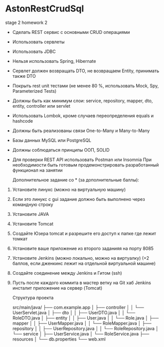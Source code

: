 # AstonRestCrudSql
stage 2 homework 2

- Сделать REST сервис c основными CRUD операциями
- Использовать сервлеты
- Использовать JDBC
- Нельзя использовать Spring, Hibernate
- Сервлет должен возвращать DTO, не возвращаем Entity, принимать
также DTO
- Покрыть rest unit тестами (не менее 80 %, использовать Mock, Spy,
Parameterized Tests)
- Должны быть как минимум слои: service, repository, mapper, dto, entity,
controller или servlet
- Использовать Lombok, кроме случаев переопределения equals и
hashcode
- Должны быть реализованы связи One-to-Many и Many-to-Many
- Базы данных MySQL или PostgreSQL
- Должны соблюдаться принципы ООП, SOLID
- Для проверки REST API использовать Postman или Insomnia
При необходимости быть готовым продемонстрировать разработанный
функционал на занятии

   Дополнительное задание со * (за дополнительные баллы):

1. Установите линукс (можно на виртуальную машину)
2. Если это линукс с gui задание должно быть выполнено через командную
строку
3. Установите JAVA
4. Установите Tomcat
5. Создайте Юзера tomcat и разрешите его доступ к папке где лежит томкат
6. Установите ваше приложение из второго заданияя на порту 8085
7. Установите Jenkins (можно локально, можно на виртуалку) (+2 баллов,
если дженкинс лежит на отдельной виртуальной машине)
8. Создайте соединение между Jenkins и Гитом (ssh)
9. Пусть после каждого коммита в мастер ветку на Git хаб Jenkins инсталит
приложение на сервер (Tomcat)

    Структура проекта
   
   src/main/java/
├── com.example.app
│   ├── controller
│   │   └── UserServlet.java
│   ├── dto
│   │   ├── UserDTO.java
│   │   └── RoleDTO.java
│   ├── entity
│   │   ├── User.java
│   │   └── Role.java
│   ├── mapper
│   │   ├── UserMapper.java
│   │   └── RoleMapper.java
│   ├── repository
│   │   ├── UserRepository.java
│   │   └── RoleRepository.java
│   └── service
│       ├── UserService.java
│       └── RoleService.java
├── resources
│   └── db.properties
└── web.xml
